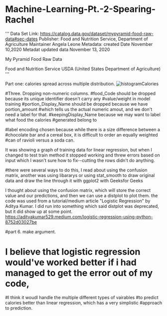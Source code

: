 # Machine-Learning-Pt.-2-Spearing-Rachel


'''
Data Set Link: https://catalog.data.gov/dataset/mypyramid-food-raw-data#sec-dates
Publisher: Food and Nutrition Service, Department of Agriculture
Maintainer Angela Leone
Metadata: created Date November 10,2020
Metadat updated data November 13, 2020

My Pyramid Food Raw Data

Food and Nutrition Service USDA (United States Department of Agriculture)
'''


Part one: calories spread across multiple distribution.
![histogramCalories](https://user-images.githubusercontent.com/95445097/167066798-469f57a9-5ac9-4664-9748-464c4e6d5223.png)


#Three. Dropping non-numeric columns.
#food_Code should be dropped because its unique identifier doesn't carry any 
#value/weight in model training
#portion_Display_Name should be dropped because we have portion_amount 
#which tells us the actual numeric amout, and we don't need a label for that.
#keepingDisplay_Name because we may want to label what food the calories 
#generated belong to



#label encoding chosen because while there is a size difference between a 
#chocolate bar and a cereal box, it is difficult to order an equally weighted
#can of ravioli versus a soda can. 



It was showing a graph of training data for linear regression, but when I changed to test train method it stopped working and threw errors based on input which I wasn't sure how to fix--cutting the rows didn't do anything.

#there were several ways to do this, I read about using the confusion matrix, another was using libararys or using stat_smooth to draw original data and draw the line through it with ggplot2 with Geeksfor Geeks

I thought about using the confusion matrix, which will store the correct value and our predictions, and then we can use a distplot
to plot them. the code was used from a tutorial/medium article "Logistic Regression" by Aditya Kumar. I did run into something which said distplot
was deprecated, but it did show up at some point.
https://adityakumar529.medium.com/logistic-regression-using-python-8752d03027be 


#part 6. make argument.
# I believe that logistic regression would've worked better if i had managed to get the error out of my code,
#I think it woudl handle the multiple different types of vairables
#to predict calories better than linear regression, which has a very simplistic
#approach to prediction.
